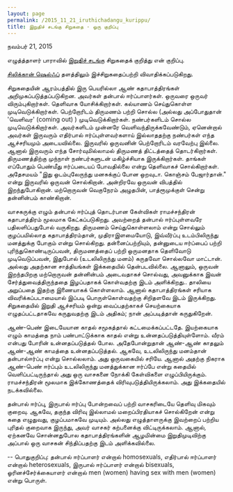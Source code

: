 ```yaml
---
layout: page
permalink: /2015_11_21_iruthichadangu_kurippu/
title: இறுதிச் சடங்கு சிறுகதை - ஒரு குறிப்பு
---
```

நவம்பர் 21, 2015

எழுத்த்தாளர் பாராவில் [இறுதிச் சடங்கு](http://www.writerpara.com/paper/?p=10651) சிறுகதைக் குறித்து என் குறிப்பு.

[சிலிக்கான் ஷெல்ஃப்](https://siliconshelf.wordpress.com/2015/11/19/%E0%AE%AA%E0%AE%BE-%E0%AE%B0%E0%AE%BE%E0%AE%95%E0%AE%B5%E0%AE%A9%E0%AE%BF%E0%AE%A9%E0%AF%8D-%E0%AE%93%E0%AE%B0%E0%AE%BF%E0%AE%A9%E0%AE%9A%E0%AF%8D%E0%AE%9A%E0%AF%87%E0%AE%B0%E0%AF%8D%E0%AE%95%E0%AF%8D/) தளத்திலும் இச்சிறுகதைப்பற்றி விவாதிக்கப்படுகிறது.

சிறுகதையின் ஆரம்பத்தில் இரு பெயரில்லா ஆண் கதாபாத்திரங்கள் அறிமுகப்படுத்தப்படுகிறன. அவர்கள் தன்பால் ஈர்ப்பாளர்கள். ஒருவரை ஒருவர் விரும்புகிறார்கள். தெளிவாக யோசிக்கிறார்கள்.  கல்யாணம் செய்துகொள்ள முடிவெடுக்கிறார்கள். பெற்றோரிடம் திருமணம் பற்றி சொல்ல (அல்லது அப்போதுதான் 'வெளிவர' (coming out) ) முடிவெடுக்கிறார்கள். நண்பர்களிடம்  சொல்ல முடிவெடுக்கிறார்கள். அவர்களிடம் முன்னரே வெளிவந்திருக்கவேண்டும், ஏனென்றால் அவர்கள் இருவரும் எதிர்பால் ஈர்ப்புள்ளவர்களாய் இல்லாததற்கு நண்பர்கள் எந்த ஆச்சரியமும் அடையவில்லை. இருவரில் ஒருவனின் பெற்றோரிடம் வரவேற்பு இல்லை.  ஆனால் இருவரும் எந்த சோர்வுமில்லாமல் திருமணத் திட்டத்தைத் தொடர்கிறார்கள். திருமணத்திற்கு முந்நாள் நண்பர்களுடன் மகிழ்ச்சியாக இருக்கிறார்கள். தாங்கள் எப்போதும் பெண்மீது ஈர்ப்படையப் போவதில்லை என்று தெளிவாகச் சொல்கிறார்கள். அதேசமயம் "இது ஒடம்புலேருந்து மனசுக்குப் போன ஒறவுடா. கொஞ்சம் பேஜார்தான்." என்று இருவரில் ஒருவன் சொல்கிறான். அன்றிரவே ஒருவன் விபத்தில் இறந்துபோகிறான். மற்றொருவன் வெகுநேரம் அழுதபின், பாத்ரூமுக்குள் சென்று தன்னின்பம் காண்கிறான்.

வாசகருக்கு எழும் தன்பால் ஈர்ப்புத் தொடர்பான கேள்விகள் ராமச்சந்திரன் கதாபாத்திரம் மூலமாக கேட்கப்படுகிறது.  அவற்றைத் தன்பால் ஈர்ப்புள்ளவரே பதிலளிப்பதுபோல் வருகிறது. திருமணம் செய்துகொள்ளலாம் என்று சொல்லும் குழப்பமில்லாத கதாபாத்திரம்தான், முதிராஇளமையோடு, இவ்வீர்ப்பு உடம்பிலிருந்து மனத்துக்கு போகும் என்று சொல்கிறது. தன்னைப்பற்றியும், தன்னுடைய ஈர்ப்பைப் பற்றி புரிந்துகொண்டிருப்பவன், திருமணத்தைப் பற்றி ஒருமனதாக தெளிவோடு முடிவெடுப்பவன், இதுபோல் (உடலிலிருந்து மனம்) கருதவோ சொல்லவோ மாட்டான். அல்லது அதற்கான சாத்தியங்கள் இக்கதையில் தென்படவில்லை. ஆனாலும், ஒருவன் இறந்தபிறகு மற்றொருவன் தன்னின்பம் அடைவதாகச் சொல்வது, அவனுக்காக இவன் சேர்த்துவைத்திருந்ததை இழப்பதாகக் கொள்வதற்கு இடம் அளிக்கிறது.. தாலியை அறுப்பதை இதற்கு இணையாகக் கொள்ளலாம். ஆனால் கதாபாத்திரங்கள் சரியாக விவரிக்கப்படாமையால் இப்படி பொருள்கொள்வதற்கு சிறிதளவே இடம் இருக்கிறது. சிறுகதையில் இறுதி ஆச்சரியம் ஒன்று வைப்பதற்காகச் செயற்கையாக எழுதப்பட்டதாகவே கருதுவதற்கு இடம் அதிகம்; நான் அப்படித்தான் கருதுகிறேன்.

ஆண்-பெண் இடையேயான காதல் சமூகத்தால் கட்டமைக்கப்பட்டதே. இயற்கையாக எழும் காமத்தை நாம் பண்பாட்டுக்காக காதல் என்று உன்னதப்படுத்தியுள்ளோம். வீரம் என்பது போரின் உன்னதப்படுத்தல் போல. அதேபோன்றுதான் ஆண்-ஆண் காதலும் ஆண்-ஆண் காமத்தை உன்னதப்படுத்தல். ஆகவே, உடலிலிருந்து மனம்தான் தன்பால்ஈர்ப்பு என்று சொல்லலாம். அது ஒருவகையில் சரியே. ஆனால் அதற்கு நிகராக ஆண்-பெண் ஈர்ப்பும் உடலிலிருந்து மனத்துக்கான ஈர்ப்பே என்று கதையில் வெளிப்பட்டிருந்தால் அது ஒரு வாசகனை நோக்கி கேள்விகளை எழுப்பியிருக்கும். ராமச்சந்திரன் மூலமாக இக்கோணத்தைக் விரிவுபடுத்தியிருக்கலாம். அது இக்கதையில் நடக்கவில்லை.

தன்பால் ஈர்ப்பு, இருபால் ஈர்ப்பு போன்றவைப் பற்றி வாசகரிடையே தெளிவு மிகவும் குறைவு. ஆகவே, தகுந்த விரிவு இல்லாமல் மறைப்பிரதியாகச் சொல்கிறேன் என்று கதை எழுதுவது, குழப்பமாகவே முடியும். அல்லது எழுத்தாளருக்கு இவற்றைப் பற்றிய புரிதல் குறைவாக இருந்து, அவர் வாசகர் கற்பனைக்கு விட்டிருக்கலாம். ஆனால், ஏற்கனவே சொன்னதுபோல கதாபாத்திரங்களின் ஆழமின்மை இறுதிமுடிவிற்கு அப்பால் ஒரு வாசகன் சிந்திப்பதற்கு இடம் அளிக்கவில்லை.

--
பொதுகுறிப்பு: தன்பால் ஈர்ப்பாளர் என்றால் homosexuals, எதிர்பால் ஈர்ப்பாளர் என்றால் heterosexuals, இருபால் ஈர்ப்பாளர் என்றால் bisexuals, ஓரினச்சேர்க்கையாளர் என்றால் men (women) having sex with men (women) என்று பொருள்.
